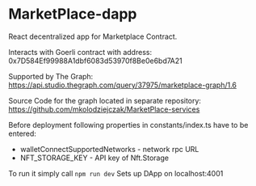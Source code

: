 # MarketPlace-dapp

React decentralized app for Marketplace Contract.

Interacts with Goerli contract with address:
0x7D584Ef99988A1dbf6083d53970f8Be0e6bd7A21

Supported by The Graph:
https://api.studio.thegraph.com/query/37975/marketplace-graph/1.6

Source Code for the graph located in separate repository:
https://github.com/mkolodziejczak/MarketPlace-services

Before deployment following properties in constants/index.ts have to be entered:
* walletConnectSupportedNetworks - network rpc URL
* NFT_STORAGE_KEY - API key of Nft.Storage

To run it simply call `npm run dev`
Sets up DApp on localhost:4001
